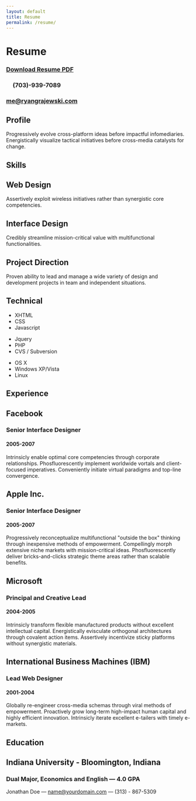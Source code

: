 ```yaml
---
layout: default
title: Resume
permalink: /resume/
---
```

<div id="doc2" class="yui-t7">
	<div id="inner">
		<div id="hd">
			<div class="yui-gc">
				<div class="yui-u first">
					<h1>Resume</h1>
				</div>
				<div class="yui-u">
					<div class="contact-info">
						<h3><a id="pdf" href="/assets/RyanGrajewski_resume.pdf"  download>Download Resume PDF</a></h3>
                        <h3 style="margin-left: 18px">(703)-939-7089</h3>
						<h3><a href="mailto:name@yourdomain.com">me@ryangrajewski.com</a></h3>
					</div><!--// .contact-info -->
				</div>
			</div><!--// .yui-gc -->
		</div><!--// hd -->
		<div id="bd">
			<div id="yui-main">
				<div class="yui-b">
					<div class="yui-gf">
						<div class="yui-u first">
							<h2>Profile</h2>
						</div>
						<div class="yui-u">
							<p class="enlarge">
								Progressively evolve cross-platform ideas before impactful infomediaries. Energistically visualize tactical initiatives before cross-media catalysts for change. 
							</p>
						</div>
					</div><!--// .yui-gf -->
					<div class="yui-gf">
						<div class="yui-u first">
							<h2>Skills</h2>
						</div>
						<div class="yui-u">
								<div class="talent">
									<h2>Web Design</h2>
									<p>Assertively exploit wireless initiatives rather than synergistic core competencies.	</p>
								</div>
								<div class="talent">
									<h2>Interface Design</h2>
									<p>Credibly streamline mission-critical value with multifunctional functionalities.	 </p>
								</div>
								<div class="talent">
									<h2>Project Direction</h2>
									<p>Proven ability to lead and manage a wide variety of design and development projects in team and independent situations.</p>
								</div>
						</div>
					</div>
                    <!--// .yui-gf -->
					<div class="yui-gf">
						<div class="yui-u first">
							<h2>Technical</h2>
						</div>
						<div class="yui-u">
							<ul class="talent">
								<li>XHTML</li>
								<li>CSS</li>
								<li class="last">Javascript</li>
							</ul>
							<ul class="talent">
								<li>Jquery</li>
								<li>PHP</li>
								<li class="last">CVS / Subversion</li>
							</ul>
							<ul class="talent">
								<li>OS X</li>
								<li>Windows XP/Vista</li>
								<li class="last">Linux</li>
							</ul>
						</div>
					</div><!--// .yui-gf-->
					<div class="yui-gf">
						<div class="yui-u first">
							<h2>Experience</h2>
						</div><!--// .yui-u -->
						<div class="yui-u">
							<div class="job">
								<h2>Facebook</h2>
								<h3>Senior Interface Designer</h3>
								<h4>2005-2007</h4>
								<p>Intrinsicly enable optimal core competencies through corporate relationships. Phosfluorescently implement worldwide vortals and client-focused imperatives. Conveniently initiate virtual paradigms and top-line convergence. </p>
							</div>
							<div class="job">
								<h2>Apple Inc.</h2>
								<h3>Senior Interface Designer</h3>
								<h4>2005-2007</h4>
								<p>Progressively reconceptualize multifunctional "outside the box" thinking through inexpensive methods of empowerment. Compellingly morph extensive niche markets with mission-critical ideas. Phosfluorescently deliver bricks-and-clicks strategic theme areas rather than scalable benefits. </p>
							</div>
							<div class="job">
								<h2>Microsoft</h2>
								<h3>Principal and Creative Lead</h3>
								<h4>2004-2005</h4>
								<p>Intrinsicly transform flexible manufactured products without excellent intellectual capital. Energistically evisculate orthogonal architectures through covalent action items. Assertively incentivize sticky platforms without synergistic materials. </p>
							</div>
							<div class="job last">
								<h2>International Business Machines (IBM)</h2>
								<h3>Lead Web Designer</h3>
								<h4>2001-2004</h4>
								<p>Globally re-engineer cross-media schemas through viral methods of empowerment. Proactively grow long-term high-impact human capital and highly efficient innovation. Intrinsicly iterate excellent e-tailers with timely e-markets.</p>
							</div>
						</div><!--// .yui-u -->
					</div><!--// .yui-gf -->
					<div class="yui-gf last">
						<div class="yui-u first">
							<h2>Education</h2>
						</div>
						<div class="yui-u">
							<h2>Indiana University - Bloomington, Indiana</h2>
							<h3>Dual Major, Economics and English — <strong>4.0 GPA</strong> </h3>
						</div>
					</div><!--// .yui-gf -->
				</div><!--// .yui-b -->
			</div><!--// yui-main -->
		</div><!--// bd -->
		<div id="ft">
			<p>Jonathan Doe — <a href="mailto:name@yourdomain.com">name@yourdomain.com</a> — (313) - 867-5309</p>
		</div><!--// footer -->
	</div><!-- // inner -->
</div><!--// doc -->

